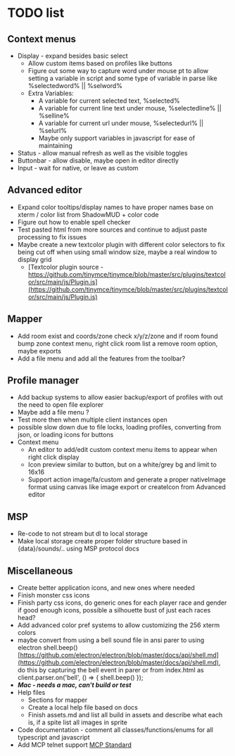 # TODO list
## Context menus 
* Display - expand besides basic select  
  * Allow custom items based on profiles like buttons
  * Figure out some way to capture word under mouse pt to allow setting a variable in script and some type of variable in parse like %selectedword% || %selword%
  * Extra Variables:
    * A variable for current selected text, %selected%
    * A variable for current line text under mouse, %selectedline% || %selline%
    * A variable for current url under mouse, %selectedurl% || %selurl%
    * Maybe only support variables in javascript for ease of maintaining
* Status - allow manual refresh as well as the visible toggles
* Buttonbar - allow disable, maybe open in editor directly
* Input - wait for native, or leave as custom 
## Advanced editor
* Expand color tooltips/display names to have proper names base on xterm / color list from ShadowMUD + color code  
* Figure out how to enable spell checker
* Test pasted html from more sources and continue to adjust paste processing to fix issues
* Maybe create a new textcolor plugin with different color selectors to fix being cut off when using small window size, maybe a real window to display grid
  * [Textcolor plugin source - https://github.com/tinymce/tinymce/blob/master/src/plugins/textcolor/src/main/js/Plugin.js](https://github.com/tinymce/tinymce/blob/master/src/plugins/textcolor/src/main/js/Plugin.js)
## Mapper 
* Add room exist and coords/zone check x/y/z/zone and if room found bump zone context menu, right click room list a remove room option, maybe exports
* Add a file menu and add all the features from the toolbar?
## Profile manager
* Add backup systems to allow easier backup/export of profiles with out the need to open file explorer
* Maybe add a file menu ?
* Test more then when multiple client instances open
* possible slow down due to file locks, loading profiles, converting from json, or loading icons for buttons
* Context menu
  * An editor to add/edit custom context menu items to appear when right click display
  * Icon preview similar to button, but on a white/grey bg and limit to 16x16
  * Support action image/fa/custom and generate a proper nativeImage format using canvas like image export or createIcon from Advanced editor
## MSP
* Re-code to not stream but dl to local storage
* Make local storage create proper folder structure based in {data}/sounds/.. using MSP protocol docs
## Miscellaneous
* Create better application icons, and new ones where needed
* Finish monster css icons
* Finish party css icons, do generic ones for each player race and gender if good enough icons, possible a silhouette bust of just each races head?
* Add advanced color pref systems to allow customizing the 256 xterm colors
* maybe convert from using a bell sound file in ansi parer to using electron shell.beep() [https://github.com/electron/electron/blob/master/docs/api/shell.md](https://github.com/electron/electron/blob/master/docs/api/shell.md), do this by capturing the bell event in parer or from index.html as client.parser.on('bell', ()  => { shell.beep() });
* ***Mac - needs a mac, can't build or test***
* Help files
  * Sections for mapper
  * Create a local help file based on docs
  * Finish assets.md and list all build in assets and describe what each is, if a spite list all images in sprite
* Code documentation - comment all classes/functions/enums for all typescript and javascript
* Add MCP telnet support [MCP Standard](http://www.moo.mud.org/mcp/)